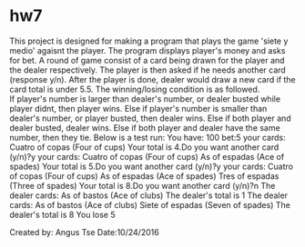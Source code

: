 # hw7
This project is designed for making a program that plays the game 'siete y medio' agaisnt the player.
The program displays player's money and asks for bet. A round of game consist of a card being drawn for the player and the dealer respectively.  The player is then asked if he needs another card (response y/n).  After the player is done, dealer would draw a new card if the card total is under 5.5.  The winning/losing condition is as followed.  
If player's number is larger than dealer's number, or dealer busted while player didnt, then player wins.
Else if player's number is smaller than dealer's number, or player busted, then dealer wins.
Else if both player and dealer busted, dealer wins.
Else if both player and dealer have the same number, then they tie.
Below is a test run:
You have: 100 bet:5
your cards: 
Cuatro of copas         (Four of cups)
Your total is 4.Do you want another card (y/n)?y
your cards: 
Cuatro of copas         (Four of cups)
As of espadas         (Ace of spades)
Your total is 5.Do you want another card (y/n)?y
your cards: 
Cuatro of copas         (Four of cups)
As of espadas         (Ace of spades)
Tres of espadas         (Three of spades)
Your total is 8.Do you want another card (y/n)?n
The dealer cards: 
As of bastos         (Ace of clubs)
The dealer's total is 1
The dealer cards: 
As of bastos         (Ace of clubs)
Siete of espadas         (Seven of spades)
The dealer's total is 8
You lose 5

Created by: Angus Tse
Date:10/24/2016
